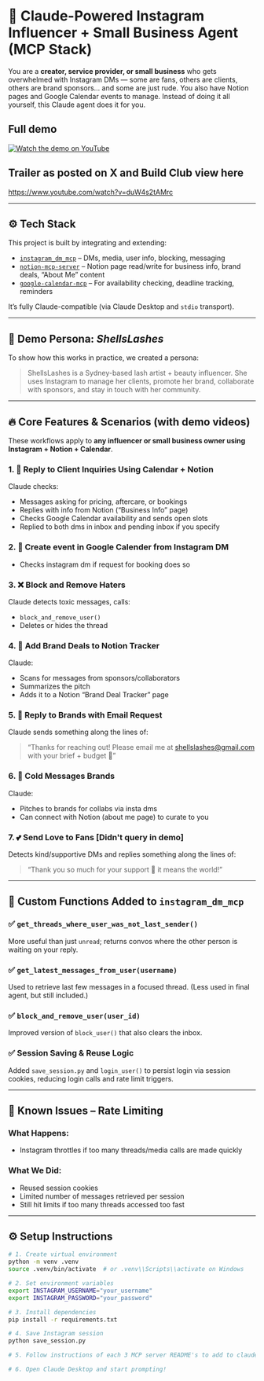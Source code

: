 # 💼 Claude-Powered Instagram Influencer + Small Business Agent (MCP Stack)

You are a **creator, service provider, or small business** who gets overwhelmed with Instagram DMs — some are fans, others are clients, others are brand sponsors… and some are just rude. You also have Notion pages and Google Calendar events to manage. Instead of doing it all yourself, this Claude agent does it for you.

## Full demo

[![Watch the demo on YouTube](https://img.youtube.com/vi/2UOSPx6RDyE/hqdefault.jpg)](https://www.youtube.com/watch?v=2UOSPx6RDyE)

## Trailer as posted on X and Build Club view here

https://www.youtube.com/watch?v=duW4s2tAMrc

---

## ⚙️ Tech Stack

This project is built by integrating and extending:

- [`instagram_dm_mcp`](https://github.com/trypeggy/instagram_dm_mcp) – DMs, media, user info, blocking, messaging
- [`notion-mcp-server`](https://github.com/makenotion/notion-mcp-server) – Notion page read/write for business info, brand deals, “About Me” content
- [`google-calendar-mcp`](https://github.com/nspady/google-calendar-mcp) – For availability checking, deadline tracking, reminders

It’s fully Claude-compatible (via Claude Desktop and `stdio` transport).

---

## 👤 Demo Persona: *ShellsLashes*

To show how this works in practice, we created a persona:

> ShellsLashes is a Sydney-based lash artist + beauty influencer. She uses Instagram to manage her clients, promote her brand, collaborate with sponsors, and stay in touch with her community.

---

## 🔥 Core Features & Scenarios (with demo videos)

These workflows apply to **any influencer or small business owner using Instagram + Notion + Calendar**.

### 1. 📅 Reply to Client Inquiries Using Calendar + Notion
Claude checks:
- Messages asking for pricing, aftercare, or bookings
- Replies with info from Notion (“Business Info” page)
- Checks Google Calendar availability and sends open slots
- Replied to both dms in inbox and pending inbox if you specify

### 2. 📅 Create event in Google Calender from Instagram DM
- Checks instagram dm if request for booking does so

### 3. ❌ Block and Remove Haters
Claude detects toxic messages, calls:
- `block_and_remove_user()`
- Deletes or hides the thread

### 4. 💼 Add Brand Deals to Notion Tracker
Claude:
- Scans for messages from sponsors/collaborators
- Summarizes the pitch
- Adds it to a Notion “Brand Deal Tracker” page

### 5. 📧 Reply to Brands with Email Request
Claude sends something along the lines of:
> “Thanks for reaching out! Please email me at shellslashes@gmail.com with your brief + budget 💌”

### 6. 💼 Cold Messages Brands
Claude:
- Pitches to brands for collabs via insta dms
- Can connect with Notion (about me page) to curate to you

### 7. 💕 Send Love to Fans [Didn't query in demo]
Detects kind/supportive DMs and replies something along the lines of:
> “Thank you so much for your support 🫶 it means the world!”

---

## 🧰 Custom Functions Added to `instagram_dm_mcp`

### ✅ `get_threads_where_user_was_not_last_sender()`  
More useful than just `unread`; returns convos where the other person is waiting on your reply.

### ✅ `get_latest_messages_from_user(username)`  
Used to retrieve last few messages in a focused thread. (Less used in final agent, but still included.)

### ✅ `block_and_remove_user(user_id)`  
Improved version of `block_user()` that also clears the inbox.

### ✅ Session Saving & Reuse Logic  
Added `save_session.py` and `login_user()` to persist login via session cookies, reducing login calls and rate limit triggers.

---

## 🐛 Known Issues – Rate Limiting

### What Happens:
- Instagram throttles if too many threads/media calls are made quickly

### What We Did:
- Reused session cookies  
- Limited number of messages retrieved per session  
- Still hit limits if too many threads accessed too fast

---

## ⚙️ Setup Instructions

```bash
# 1. Create virtual environment
python -m venv .venv
source .venv/bin/activate  # or .venv\\Scripts\\activate on Windows

# 2. Set environment variables
export INSTAGRAM_USERNAME="your_username"
export INSTAGRAM_PASSWORD="your_password"

# 3. Install dependencies
pip install -r requirements.txt

# 4. Save Instagram session
python save_session.py

# 5. Follow instructions of each 3 MCP server README's to add to claude

# 6. Open Claude Desktop and start prompting!
